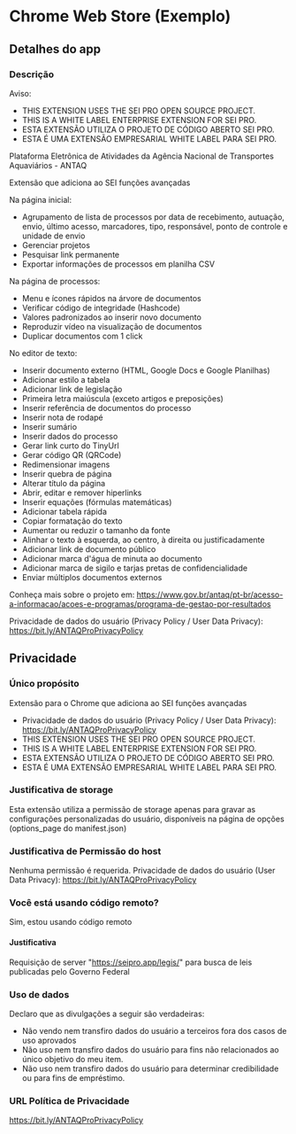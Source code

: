 # Chrome Web Store (Exemplo)

## Detalhes do app
### Descrição

Aviso:
- THIS EXTENSION USES THE SEI PRO OPEN SOURCE PROJECT.
- THIS IS A WHITE LABEL ENTERPRISE EXTENSION FOR SEI PRO.
- ESTA EXTENSÃO UTILIZA O PROJETO DE CÓDIGO ABERTO SEI PRO.
- ESTA É UMA EXTENSÃO EMPRESARIAL WHITE LABEL PARA SEI PRO.

Plataforma Eletrônica de Atividades da Agência Nacional de Transportes Aquaviários - ANTAQ

Extensão que adiciona ao SEI funções avançadas

Na página inicial:
- Agrupamento de lista de processos por data de recebimento, autuação, envio, último acesso, marcadores, tipo, responsável, ponto de controle e unidade de envio
- Gerenciar projetos
- Pesquisar link permanente
- Exportar informações de processos em planilha CSV

Na página de processos:
- Menu e ícones rápidos na árvore de documentos
- Verificar código de integridade (Hashcode)
- Valores padronizados ao inserir novo documento
- Reproduzir vídeo na visualização de documentos
- Duplicar documentos com 1 click

No editor de texto:
- Inserir documento externo (HTML, Google Docs e Google Planilhas)
- Adicionar estilo a tabela
- Adicionar link de legislação
- Primeira letra maiúscula (exceto artigos e preposições)
- Inserir referência de documentos do processo
- Inserir nota de rodapé
- Inserir sumário
- Inserir dados do processo
- Gerar link curto do TinyUrl
- Gerar código QR (QRCode)
- Redimensionar imagens
- Inserir quebra de página
- Alterar título da página
- Abrir, editar e remover hiperlinks
- Inserir equações (fórmulas matemáticas)
- Adicionar tabela rápida
- Copiar formatação do texto
- Aumentar ou reduzir o tamanho da fonte
- Alinhar o texto à esquerda, ao centro, à direita ou justificadamente
- Adicionar link de documento público
- Adicionar marca d'água de minuta ao documento
- Adicionar marca de sigilo e tarjas pretas de confidencialidade
- Enviar múltiplos documentos externos

Conheça mais sobre o projeto em:
https://www.gov.br/antaq/pt-br/acesso-a-informacao/acoes-e-programas/programa-de-gestao-por-resultados

Privacidade de dados do usuário (Privacy Policy / User Data Privacy):
https://bit.ly/ANTAQProPrivacyPolicy

## Privacidade
### Único propósito
Extensão para o Chrome que adiciona ao SEI funções avançadas
- Privacidade de dados do usuário (Privacy Policy / User Data Privacy): https://bit.ly/ANTAQProPrivacyPolicy
- THIS EXTENSION USES THE SEI PRO OPEN SOURCE PROJECT.
- THIS IS A WHITE LABEL ENTERPRISE EXTENSION FOR SEI PRO.
- ESTA EXTENSÃO UTILIZA O PROJETO DE CÓDIGO ABERTO SEI PRO.
- ESTA É UMA EXTENSÃO EMPRESARIAL WHITE LABEL PARA SEI PRO.

### Justificativa de storage
Esta extensão utiliza a permissão de storage apenas para gravar as configurações personalizadas do usuário, disponíveis na página de opções (options_page do manifest.json)

### Justificativa de Permissão do host
Nenhuma permissão é requerida. Privacidade de dados do usuário (User Data Privacy): https://bit.ly/ANTAQProPrivacyPolicy

### Você está usando código remoto?
Sim, estou usando código remoto

#### Justificativa
Requisição de server "https://seipro.app/legis/" para busca de leis publicadas pelo Governo Federal

### Uso de dados
Declaro que as divulgações a seguir são verdadeiras:
- Não vendo nem transfiro dados do usuário a terceiros fora dos casos de uso aprovados
- Não uso nem transfiro dados do usuário para fins não relacionados ao único objetivo do meu item.
- Não uso nem transfiro dados do usuário para determinar credibilidade ou para fins de empréstimo.

### URL Política de Privacidade
https://bit.ly/ANTAQProPrivacyPolicy
